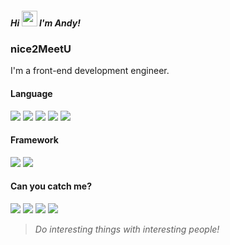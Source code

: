 ##### Hi <img src="https://media.giphy.com/media/hvRJCLFzcasrR4ia7z/giphy.gif" width="25px"> I'm Andy! 

### nice2MeetU

I'm a front-end development engineer.

#### Language

[![](https://img.shields.io/badge/-HTML5-E34F26?style=flat-square&logo=html5&logoColor=white)](https://html.spec.whatwg.org/)
[![](https://img.shields.io/badge/-CSS3-1572B6?style=flat-square&logo=css3&logoColor=white)](https://www.w3.org/Style/CSS/)
[![](https://img.shields.io/badge/-JavaScript-F7DF1E?style=flat-square&logo=javascript&logoColor=white)](https://www.ecma-international.org/)
[![](https://img.shields.io/badge/-TypeScript-007ACC?style=flat-square&logo=typescript&logoColor=white)](https://www.typescriptlang.org/)
[![](https://img.shields.io/badge/-Dart-06589c?style=flat-square&logo=dart&logoColor=ffffff)](https://dart.dev/)

#### Framework

[![](https://img.shields.io/badge/-Vue.js-4fc08d?style=flat-square&logo=vue.js&logoColor=ffffff)](https://vuejs.org/)
[![](https://img.shields.io/badge/-React-61dafb?style=flat-square&logo=react&logoColor=ffffff)](https://reactjs.org/)

#### Can you catch me?
[![](https://img.shields.io/badge/-@imwuxi-1ca0f1?style=flat-square&labelColor=1ca0f1&logo=twitter&logoColor=white)](https://twitter.com/imwuxi)
[![](https://img.shields.io/badge/-t.me/liwuxi-3db6f1?style=flat-square&logo=Telegram&logoColor=2ca5e0)](https://t.me/liwuxi)
[![](https://img.shields.io/badge/-im@xiwu.li-D14836?style=flat-square&logo=gmail&logoColor=white&labelColor=D14836)](mailto:im@xiwu.li)
[![](https://img.shields.io/badge/-https://blog.xiwu.li-0e83cd?style=flat-square&logo=hexo&logoColor=fff)](https://blog.xiwu.li)

> <i>Do interesting things with interesting people!</i>
